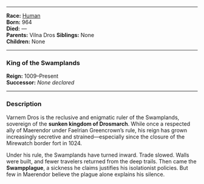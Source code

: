 
---

**Race:** [Human](../../Character%20Creation/Species%20\(Playable\)/Human.md)  
**Born:** 964  
**Died:** —  
**Parents:** Vilna Dros
**Siblings:** None  
**Children:** None

---

### **King of the Swamplands**

**Reign:** 1009–Present  
**Successor:** _None declared_

---

### **Description**

Varnem Dros is the reclusive and enigmatic ruler of the Swamplands, sovereign of the **sunken kingdom of Drosmarch**. While once a respected ally of Maerendor under Faelrian Greencrown’s rule, his reign has grown increasingly secretive and strained—especially since the closure of the Mirewatch border fort in 1024.

Under his rule, the Swamplands have turned inward. Trade slowed. Walls were built, and fewer travelers returned from the deep trails. Then came the **Swampplague**, a sickness he claims justifies his isolationist policies. But few in Maerendor believe the plague alone explains his silence.